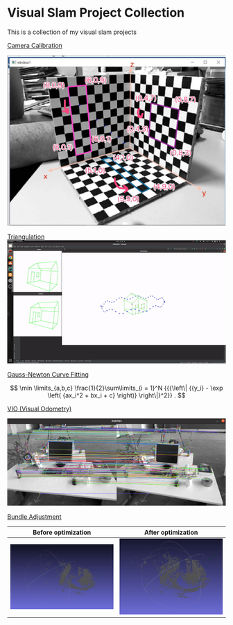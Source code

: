 # Visual Slam Project Collection

This is a collection of my visual slam projects

[Camera Calibration](CameraCalibration/README.md)

<img src="./CameraCalibration/demo.jpg" style="zoom:50%;" />

[Triangulation](Triangulation/README.md)
<img src="./Triangulation/result.gif" />



[Gauss-Newton Curve Fitting](GaussNewton/README.md)


$$
\min \limits_{a,b,c} \frac{1}{2}\sum\limits_{i = 1}^N {{{\left\| {{y_i} - \exp \left( {ax_i^2 + bx_i + c} \right)} \right\|}^2}} .
$$

[VIO (Visual Odometry)](VIO/README.md)

![](./VIO/matches.png)

[Bundle Adjustment](BundleAdjustment/README.md)

| Before optimization              | After optimization                |
|----------------------------------| --------------------------------- |
| ![](BundleAdjustment/before.png) | ![](BundleAdjustment/after.png) |

## 